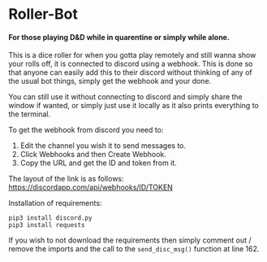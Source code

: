 # Roller-Bot
#### For those playing D&D while in quarentine or simply while alone.
This is a dice roller for when you gotta play remotely and still wanna show your rolls off, it is connected to discord using a webhook. This is done so that anyone can easily add this to their discord without thinking of any of the usual bot things, simply get the webhook and your done.

You can still use it without connecting to discord and simply share the window if wanted, or simply just use it locally as it also prints everything to the terminal.

To get the webhook from discord you need to:
1. Edit the channel you wish it to send messages to.
2. Click Webhooks and then Create Webhook.
3. Copy the URL and get the ID and token from it.

The layout of the link is as follows:
https://discordapp.com/api/webhooks/ID/TOKEN

Installation of requirements:
```
pip3 install discord.py
pip3 install requests
```
If you wish to not download the requirements then simply comment out / remove the imports and the call to the ``send_disc_msg()`` function at line 162.
